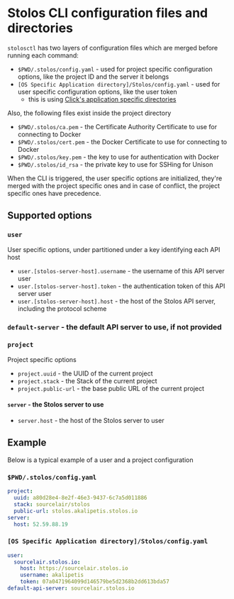 # Stolos CLI configuration files and directories

`stolosctl` has two layers of configuration files which are merged before running each command:

* `$PWD/.stolos/config.yaml` - used for project specific configuration options, like the project ID and the server it belongs
* `[OS Specific Application directory]/Stolos/config.yaml` - used for user specific configuration options, like the user token
  * this is using [Click's application specific directories](http://click.pocoo.org/5/utils/#finding-application-folders)

Also, the following files exist inside the project directory

* `$PWD/.stolos/ca.pem` - the Certificate Authority Certificate to use for connecting to Docker
* `$PWD/.stolos/cert.pem` - the Docker Certificate to use for connecting to Docker
* `$PWD/.stolos/key.pem` - the key to use for authentication with Docker
* `$PWD/.stolos/id_rsa` - the private key to use for SSHing for Unison

When the CLI is triggered, the user specific options are initialized, they're merged with the project specific ones and in case of conflict, the project specific ones have precedence.

## Supported options

### `user`

User specific options, under partitioned under a key identifying each API host

* `user.[stolos-server-host].username` - the username of this API server user
* `user.[stolos-server-host].token` - the authentication token of this API server user
* `user.[stolos-server-host].host` - the host of the Stolos API server, including the protocol scheme

### `default-server` - the default API server to use, if not provided

### `project`

Project specific options

* `project.uuid` - the UUID of the current project
* `project.stack` - the Stack of the current project
* `project.public-url` - the base public URL of the current project

#### `server` - the Stolos server to use

* `server.host` - the host of the Stolos server to user

## Example

Below is a typical example of a user and a project configuration

### `$PWD/.stolos/config.yaml`

```yaml
project:
  uuid: a80d28e4-8e2f-46e3-9437-6c7a5d011886
  stack: sourcelair/stolos
  public-url: stolos.akalipetis.stolos.io
server:
  host: 52.59.88.19
```

### `[OS Specific Application directory]/Stolos/config.yaml`

```yaml
user:
  sourcelair.stolos.io:
    host: https://sourcelair.stolos.io
    username: akalipetis
    token: 07a0471964099d146579be5d2368b2dd613bda57
default-api-server: sourcelair.stolos.io
```
